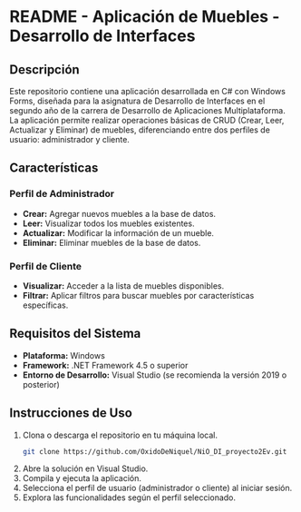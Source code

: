 # README - Aplicación de Muebles - Desarrollo de Interfaces

## Descripción

Este repositorio contiene una aplicación desarrollada en C# con Windows Forms, diseñada para la asignatura de Desarrollo de Interfaces en el segundo año de la carrera de Desarrollo de Aplicaciones Multiplataforma. La aplicación permite realizar operaciones básicas de CRUD (Crear, Leer, Actualizar y Eliminar) de muebles, diferenciando entre dos perfiles de usuario: administrador y cliente.

## Características

### Perfil de Administrador

- **Crear:** Agregar nuevos muebles a la base de datos.
- **Leer:** Visualizar todos los muebles existentes.
- **Actualizar:** Modificar la información de un mueble.
- **Eliminar:** Eliminar muebles de la base de datos.

### Perfil de Cliente

- **Visualizar:** Acceder a la lista de muebles disponibles.
- **Filtrar:** Aplicar filtros para buscar muebles por características específicas.

## Requisitos del Sistema

- **Plataforma:** Windows
- **Framework:** .NET Framework 4.5 o superior
- **Entorno de Desarrollo:** Visual Studio (se recomienda la versión 2019 o posterior)

## Instrucciones de Uso

1. Clona o descarga el repositorio en tu máquina local.
   ```bash
   git clone https://github.com/OxidoDeNiquel/NiO_DI_proyecto2Ev.git
2. Abre la solución en Visual Studio.
3. Compila y ejecuta la aplicación.
4. Selecciona el perfil de usuario (administrador o cliente) al iniciar sesión.
5. Explora las funcionalidades según el perfil seleccionado.
